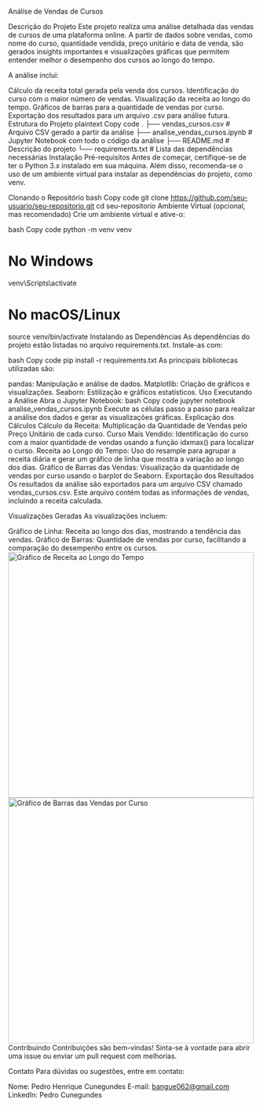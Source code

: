 Análise de Vendas de Cursos

Descrição do Projeto
Este projeto realiza uma análise detalhada das vendas de cursos de uma plataforma online. A partir de dados sobre vendas, como nome do curso, quantidade vendida, preço unitário e data de venda, são gerados insights importantes e visualizações gráficas que permitem entender melhor o desempenho dos cursos ao longo do tempo.

A análise inclui:

Cálculo da receita total gerada pela venda dos cursos.
Identificação do curso com o maior número de vendas.
Visualização da receita ao longo do tempo.
Gráficos de barras para a quantidade de vendas por curso.
Exportação dos resultados para um arquivo .csv para análise futura.
Estrutura do Projeto
plaintext
Copy code
.
├── vendas_cursos.csv          # Arquivo CSV gerado a partir da análise
├── analise_vendas_cursos.ipynb  # Jupyter Notebook com todo o código da análise
├── README.md                  # Descrição do projeto
└── requirements.txt           # Lista das dependências necessárias
Instalação
Pré-requisitos
Antes de começar, certifique-se de ter o Python 3.x instalado em sua máquina. Além disso, recomenda-se o uso de um ambiente virtual para instalar as dependências do projeto, como venv.

Clonando o Repositório
bash
Copy code
git clone https://github.com/seu-usuario/seu-repositorio.git
cd seu-repositorio
Ambiente Virtual (opcional, mas recomendado)
Crie um ambiente virtual e ative-o:

bash
Copy code
python -m venv venv
# No Windows
venv\Scripts\activate
# No macOS/Linux
source venv/bin/activate
Instalando as Dependências
As dependências do projeto estão listadas no arquivo requirements.txt. Instale-as com:

bash
Copy code
pip install -r requirements.txt
As principais bibliotecas utilizadas são:

pandas: Manipulação e análise de dados.
Matplotlib: Criação de gráficos e visualizações.
Seaborn: Estilização e gráficos estatísticos.
Uso
Executando a Análise
Abra o Jupyter Notebook:
bash
Copy code
jupyter notebook analise_vendas_cursos.ipynb
Execute as células passo a passo para realizar a análise dos dados e gerar as visualizações gráficas.
Explicação dos Cálculos
Cálculo da Receita: Multiplicação da Quantidade de Vendas pelo Preço Unitário de cada curso.
Curso Mais Vendido: Identificação do curso com a maior quantidade de vendas usando a função idxmax() para localizar o curso.
Receita ao Longo do Tempo: Uso do resample para agrupar a receita diária e gerar um gráfico de linha que mostra a variação ao longo dos dias.
Gráfico de Barras das Vendas: Visualização da quantidade de vendas por curso usando o barplot do Seaborn.
Exportação dos Resultados
Os resultados da análise são exportados para um arquivo CSV chamado vendas_cursos.csv. Este arquivo contém todas as informações de vendas, incluindo a receita calculada.

Visualizações Geradas
As visualizações incluem:

Gráfico de Linha: Receita ao longo dos dias, mostrando a tendência das vendas.
Gráfico de Barras: Quantidade de vendas por curso, facilitando a comparação do desempenho entre os cursos.
<img src="exemplo_grafico_linha.png" alt="Gráfico de Receita ao Longo do Tempo" width="500"> <img src="exemplo_grafico_barras.png" alt="Gráfico de Barras das Vendas por Curso" width="500">
Contribuindo
Contribuições são bem-vindas! Sinta-se à vontade para abrir uma issue ou enviar um pull request com melhorias.


Contato
Para dúvidas ou sugestões, entre em contato:

Nome: Pedro Henrique Cunegundes
E-mail: bangue062@gmail.com
LinkedIn: Pedro Cunegundes
